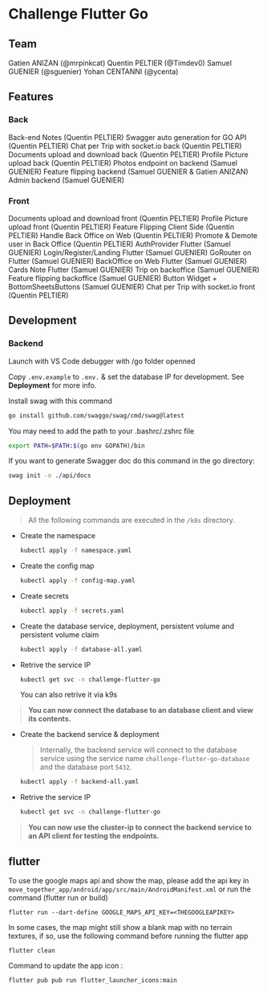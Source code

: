 # Challenge Flutter Go

## Team
Gatien ANIZAN (@mrpinkcat)
Quentin PELTIER (@Timdev0)
Samuel GUENIER (@sguenier)
Yohan CENTANNI (@ycenta)

## Features

### Back 

Back-end Notes (Quentin PELTIER)
Swagger auto generation for GO API (Quentin PELTIER)
Chat per Trip with socket.io back (Quentin PELTIER)
Documents upload and download back (Quentin PELTIER)
Profile Picture upload back (Quentin PELTIER)
Photos endpoint on backend (Samuel GUENIER)
Feature flipping backend (Samuel GUENIER & Gatien ANIZAN)
Admin backend (Samuel GUENIER)

### Front

Documents upload and download front (Quentin PELTIER)
Profile Picture upload front (Quentin PELTIER)
Feature Flipping Client Side (Quentin PELTIER)
Handle Back Office on Web (Quentin PELTIER)
Promote & Demote user in Back Office (Quentin PELTIER)
AuthProvider Flutter (Samuel GUENIER)
Login/Register/Landing Flutter (Samuel GUENIER)
GoRouter on Flutter (Samuel GUENIER)
BackOffice on Web Flutter (Samuel GUENIER)
Cards Note Flutter (Samuel GUENIER)
Trip on backoffice (Samuel GUENIER)
Feature flipping backoffice (Samuel GUENIER)
Button Widget + BottomSheetsButtons (Samuel GUENIER)
Chat per Trip with socket.io front (Quentin PELTIER)

## Development

### Backend

Launch with VS Code debugger with /go folder openned

Copy `.env.example` to `.env.` & set the database IP for development. See **Deployment** for more info.

Install swag with this command
```bash
go install github.com/swaggo/swag/cmd/swag@latest
```

You may need to add the path to your .bashrc/.zshrc file
```bash
export PATH=$PATH:$(go env GOPATH)/bin
```

If you want to generate Swagger doc do this command in the go directory:
```bash
swag init -o ./api/docs
```

## Deployment

> All the following commands are executed in the `/k8s` directory.

- Create the namespace
  ```bash
  kubectl apply -f namespace.yaml
  ```

- Create the config map
  ```bash
  kubectl apply -f config-map.yaml
  ```

- Create secrets
  ```bash
  kubectl apply -f secrets.yaml
  ```

- Create the database service, deployment, persistent volume and persistent volume claim
  ```bash
  kubectl apply -f database-all.yaml
  ```

- Retrive the service IP
  ```bash
  kubectl get svc -n challenge-flutter-go
  ```
  You can also retrive it via k9s

> **You can now connect the database to an database client and view its contents.**

- Create the backend service & deployment
  
  > Internally, the backend service will connect to the database service using the service name `challenge-flutter-go-database` and the database port `5432`.

  ```bash
  kubectl apply -f backend-all.yaml
  ```

- Retrive the service IP
  ```bash
  kubectl get svc -n challenge-flutter-go
  ```

> **You can now use the cluster-ip to connect the backend service to an API client for testing the endpoints.**

## flutter 
To use the google maps api and show the map, please add the api key in `move_together_app/android/app/src/main/AndroidManifest.xml`
or run the command (flutter run or build)
```
flutter run --dart-define GOOGLE_MAPS_API_KEY=<THEGOOGLEAPIKEY>
```

In some cases, the map might still show a blank map with no terrain textures, if so, use the following command before running the flutter app 
```
flutter clean
```

Command to update the app icon :
```
flutter pub pub run flutter_launcher_icons:main
```